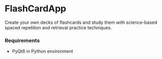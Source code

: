 # FlashCardApp

Create your own decks of flashcards and study them with science-based spaced repetition and retrieval practice techniques.

### Requirements
- PyQt6 in Python environment
